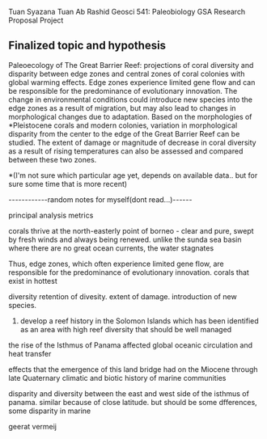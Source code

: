 Tuan Syazana Tuan Ab Rashid
Geosci 541: Paleobiology
GSA Research Proposal Project

## Finalized topic and hypothesis

Paleoecology of The Great Barrier Reef: projections of coral diversity and disparity between edge zones and central zones of coral colonies with global warming effects. Edge zones experience limited gene flow and can be responsible for the predominance of evolutionary innovation. The change in environmental conditions could introduce new species into the edge zones as a result of migration, but may also lead to changes in morphological changes due to adaptation. Based on the morphologies of *Pleistocene corals and modern colonies, variation in morphological disparity from the center to the edge of the Great Barrier Reef can be studied. The extent of damage or magnitude of decrease in coral diversity as a result of rising temperatures can also be assessed and compared between these two zones. 


*(I'm not sure which particular age yet, depends on available data.. but for sure some time that is more recent)















------------random notes for myself(dont read...)------



principal analysis
metrics

corals thrive at the north-easterly point of borneo - clear and pure, swept by fresh winds and always being renewed.
unlike the sunda sea basin where there are no great ocean currents, the water stagnates

Thus, edge zones, which often experience limited gene flow, are responsible for the predominance of evolutionary innovation.
corals that exist in hottest 

diversity
retention of divesity. extent of damage. 
introduction of new species.

1) develop a reef history in the Solomon Islands which has been identified as an area with high reef diversity that should be well managed

the rise of the Isthmus of Panama affected global oceanic circulation and heat transfer

effects that the emergence of this land bridge had on the Miocene through late Quaternary climatic and biotic history of marine communities

disparity and diversity between the east and west side of the isthmus of panama. similar because of close latitude. but should be some dfferences, some disparity in marine 

geerat vermeij